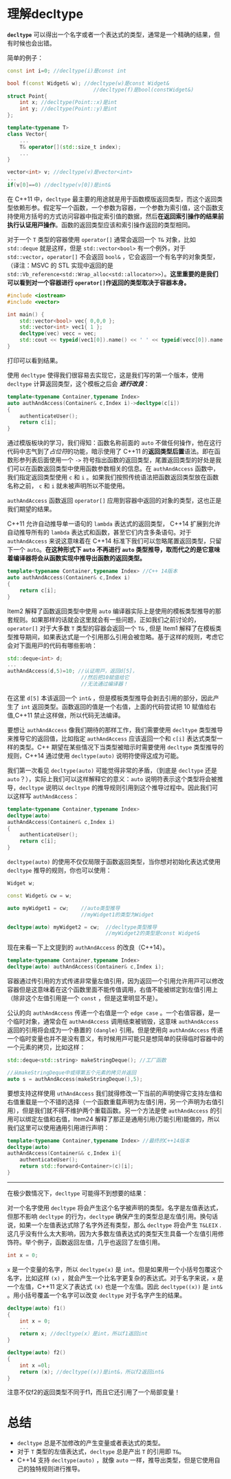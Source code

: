 # 理解decltype

**`decltype`** 可以得出一个名字或者一个表达式的类型，通常是一个精确的结果，但有时候也会出错。

简单的例子：

```cpp
const int i=0; //decltype(i)是const int

bool f(const Widget& w); //decltype(w)是const Widget&
                            //decltype(f)是bool(constWidget&)
struct Point{
    int x; //decltype(Point::x)是int
    int y; //decltype(Point::y)是int
};

template<typename T>
class Vector{
    ...
    T& operator[](std::size_t index);
    ...
}

vector<int> v; //decltype(v)是vector<int>
...
if(v[0]==0) //decltype(v[0])是int&
```

在 C++11 中，`decltype` 最主要的用途就是用于函数模版返回类型，而这个返回类型依赖形参。假定写一个函数，一个参数为容器，一个参数为索引值，这个函数支持使用方括号的方式访问容器中指定索引值的数据，然后**在返回索引操作的结果前执⾏认证⽤⼾操作**。函数的返回类型应该和索引操作返回的类型相同。

对于一个 `T` 类型的容器使用 `operator[]` 通常会返回一个 `T&` 对象，⽐如 `std::deque` 就是这样，但是 `std::vector<bool>` 有⼀个例外，对于 `std::vector`，`operator[]` 不会返回 `bool&` ，它会返回一个有名字的对象类型，（译注：MSVC 的 STL 实现中返回的是  `std::Vb_reference<std::Wrap_alloc<std::allocator>>`）。**这⾥重要的是我们可以看到对⼀个容器进⾏ `operator[]`作返回的类型取决于容器本⾝。**

```cpp
#include <iostream>
#include <vector>

int main() {
	std::vector<bool> vec{ 0,0,0 };
	std::vector<int> vec1{ 1 };
	decltype(vec) vecc = vec;
	std::cout << typeid(vec1[0]).name() << ' ' << typeid(vecc[0]).name();
}
```

打印可以看到结果。

使⽤ `decltype` 使得我们很容易去实现它，这是我们写的第⼀个版本，使⽤ `decltype` 计算返回类型，这个模板之后会 ***进行改良***：

```cpp
template<typename Container,typename Index>
auto authAndAccess(Container& c,Index i)->decltype(c[i])
{
    authenticateUser();
    return c[i];
}
```

通过模版板块的学习，我们得知：函数名称前面的 `auto` 不做任何操作，他在这行代码中志气到了*占位符*的功能，暗示使用了 C++11 的**返回类型后置**语法。即在函数形参列表后⾯使⽤⼀个 `->` 符号指出函数的返回类型，尾置返回类型的好处是我们可以在函数返回类型中使⽤函数参数相关的信息。在 `authAndAccess` 函数中，我们指定返回类型使⽤ `c` 和 `i` 。如果我们按照传统语法把函数返回类型放在函数名称之前， `c` 和 `i` 就未被声明所以不能使⽤。

`authAndAccess` 函数返回 `operator[]` 应⽤到容器中返回的对象的类型，这也正是我们期望的结果。

C++11 允许⾃动推导单⼀语句的 `lambda` 表达式的返回类型， C++14 扩展到允许⾃动推导所有的 `lambda` 表达式和函数，甚⾄它们内含多条语句。对于 `authAndAccess` 来说这意味着在 C++14 标准下我们可以忽略尾置返回类型，只留下⼀个 `auto`。**在这种形式下 `auto` 不再进⾏ `auto` 类型推导，取而代之的是它意味着编译器将会从函数实现中推导出函数的返回类型。**

```cpp
template<typename Container,typename Index> //C++ 14版本
auto authAndAccess(Container& c,Index i)
{
    return c[i];
}
```

Item2 解释了函数返回类型中使⽤ `auto` 编译器实际上是使⽤的模板类型推导的那套规则。如果那样的话就会这⾥就会有⼀些问题，正如我们之前讨论的，`operator[]` 对于⼤多数 `T` 类型的容器会返回⼀个 `T&` , 但是 Item1 解释了在模板类型推导期间，如果表达式是⼀个引⽤那么引⽤会被忽略。基于这样的规则，考虑它会对下⾯⽤⼾的代码有哪些影响：

```cpp
std::deque<int> d;
...
authAndAccess(d,5)=10; //认证⽤⼾，返回d[5]，
                        //然后把10赋值给它
                        //⽆法通过编译器！
```

在这⾥ `d[5]` 本该返回⼀个 `int&` ，但是模板类型推导会剥去引⽤的部分，因此产⽣了 `int` 返回类型。函数返回的值是⼀个右值，上⾯的代码尝试把 10 赋值给右值,C++11 禁⽌这样做，所以代码⽆法编译。

要想让 `authAndAccess` 像我们期待的那样⼯作，我们需要使⽤ `decltype` 类型推导来推导它的返回值，⽐如指定 `authAndAccess` 应该返回⼀个和 `c[i]` 表达式类型⼀样的类型。C++ 期望在某些情况下当类型被暗⽰时需要使⽤ `decltype` 类型推导的规则，C++14 通过使⽤ `decltype(auto)` 说明符使得这成为可能。

我们第⼀次看⻅ `decltype(auto)` 可能觉得⾮常的⽭盾，（到底是 `decltype` 还是 `auto`？），实际上我们可以这样解释它的意义：`auto` 说明符表⽰这个类型将会被推导，`decltype` 说明以 `decltype` 的推导规则引⽤到这个推导过程中。因此我们可以这样写 `authAndAccess`：

```cpp
template<typename Container,typename Index>
decltype(auto)
authAndAccess(Container& c,Index i)
{
    authenticateUser();
    return c[i];
}
```

`decltype(auto)` 的使⽤不仅仅局限于函数返回类型，当你想对初始化表达式使⽤ `decltype` 推导的规则，你也可以使⽤：

```cpp
Widget w;

const Widget& cw = w;

auto myWidget1 = cw;    //auto类型推导
                        //myWidget1的类型为Widget

decltype(auto) myWidget2 = cw;  //decltype类型推导
                                //myWidget2的类型是const Widget&
```

现在来看一下上文提到的 `authAndAccess` 的改良（C++14）。

```cpp
template<typename Container,typename Index>
decltype(auto) authAndAccess(Container& c,Index i);
```

容器通过传引⽤的⽅式传递⾮常量左值引⽤，因为返回⼀个引⽤允许⽤⼾可以修改容器但是这意味着在这个函数⾥⾯不能传值调⽤，右值不能被绑定到左值引⽤上（除⾮这个左值引⽤是⼀个 `const` ，但是这⾥明显不是）。

公认的向 `authAndAccess` 传递⼀个右值是⼀个 `edge case` 。⼀个右值容器，是⼀个临时对象，通常会在 `authAndAccess` 调⽤结束被销毁，这意味 `authAndAccess` 返回的引⽤将会成为⼀个悬置的 `(dangle)` 引⽤。但是使⽤向 `authAndAccess` 传递⼀个临时变量也并不是没有意义，有时候⽤⼾可能只是想简单的获得临时容器中的⼀个元素的拷⻉，⽐如这样：

```cpp
std::deque<std::string> makeStringDeque(); //⼯⼚函数

//从makeStringDeque中或得第五个元素的拷⻉并返回
auto s = authAndAccess(makeStringDeque(),5);
```

要想⽀持这样使⽤ `uthAndAccess` 我们就得修改⼀下当前的声明使得它⽀持左值和右值重载是⼀个不错的选择（⼀个函数重载声明为左值引⽤，另⼀个声明为右值引⽤），但是我们就不得不维护两个重载函数。另⼀个⽅法是使 `authAndAccess` 的引⽤可以绑定左值和右值，Item24 解释了那正是通⽤引⽤(万能引用)能做的，所以我们这⾥可以使⽤通⽤引⽤进⾏声明：

```cpp
template<typename Container,typename Index> //最终的C++14版本
decltype(auto)
authAndAccess(Container&& c,Index i){
    authenticateUser();
    return std::forward<Container>(c)[i];
}
```

---

在极少数情况下，`decltype` 可能得不到想要的结果：

对⼀个名字使⽤ `decltype` 将会产⽣这个名字被声明的类型。名字是左值表达式，但那不影响 `decltype` 的⾏为，`decltype` 确保产⽣的类型总是左值引⽤。换句话说，如果⼀个左值表达式除了名字外还有类型，那么 `decltype` 将会产⽣ `T&LEIX` .这⼏乎没有什么太⼤影响，因为⼤多数左值表达式的类型天⽣具备⼀个左值引⽤修饰符。举个例⼦，函数返回左值，⼏乎也返回了左值引⽤。

```cpp
int x = 0;
```

`x` 是⼀个变量的名字，所以 `decltype(x)` 是 `int`。但是如果⽤⼀个小括号包覆这个名字，⽐如这样 `(x)` ，就会产⽣⼀个⽐名字更复杂的表达式。对于名字来说，`x` 是⼀个左值，C++11 定义了表达式 `(x)` 也是⼀个左值。因此 `decltype((x))` 是 `int&` 。⽤小括号覆盖⼀个名字可以改变 `decltype` 对于名字产⽣的结果。

```cpp
decltype(auto) f1()
{
    int x = 0;
    ...
    return x; //decltype(x）是int，所以f1返回int
}

decltype(auto) f2()
{
    int x =0l;
    return (x); //decltype((x))是int&，所以f2返回int&
}
```

注意不仅f2的返回类型不同于f1，而且它还引⽤了⼀个局部变量！

# 总结

- `decltype` 总是不加修改的产⽣变量或者表达式的类型。
- 对于 `T` 类型的左值表达式，`decltype` 总是产出 `T` 的引⽤即 `T&`。
- C++14 ⽀持 `decltype(auto)` ，就像 `auto` ⼀样，推导出类型，但是它使⽤⾃⼰的独特规则进⾏推导。
